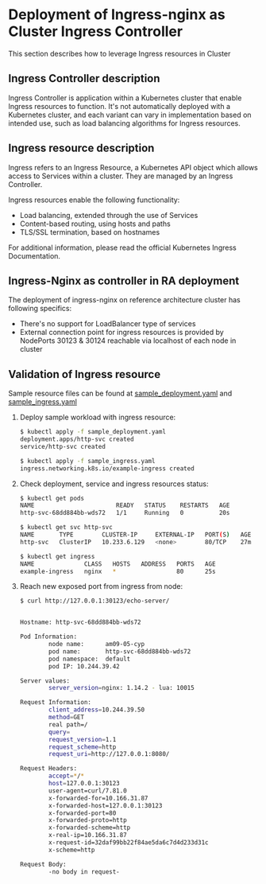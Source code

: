 # Deployment of Ingress-nginx as Cluster Ingress Controller

This section describes how to leverage Ingress resources in Cluster

## Ingress Controller description

Ingress Controller is application within a Kubernetes cluster that enable Ingress resources to function. It's not automatically deployed with a Kubernetes cluster, and each variant can vary in implementation based on intended use, such as load balancing algorithms for Ingress resources.

## Ingress resource description

Ingress refers to an Ingress Resource, a Kubernetes API object which allows access to Services within a cluster. They are managed by an Ingress Controller.

Ingress resources enable the following functionality:

- Load balancing, extended through the use of Services
- Content-based routing, using hosts and paths
- TLS/SSL termination, based on hostnames

For additional information, please read the official Kubernetes Ingress Documentation.

## Ingress-Nginx as controller in RA deployment

The deployment of ingress-nginx on reference architecture cluster has following specifics:

- There's no support for LoadBalancer type of services
- External connection point for ingress resources is provided by NodePorts 30123 & 30124 reachable via localhost of each node in cluster

## Validation of Ingress resource

Sample resource files can be found at [sample_deployment.yaml](sample_deployment.yaml) and [sample_ingress.yaml](sample_ingress.yaml)

1. Deploy sample workload with ingress resource:

    ```bash
    $ kubectl apply -f sample_deployment.yaml
    deployment.apps/http-svc created
    service/http-svc created

    $ kubectl apply -f sample_ingress.yaml
    ingress.networking.k8s.io/example-ingress created
    ```

2. Check deployment, service and ingress resources status:

    ```bash
    $ kubectl get pods 
    NAME                       READY   STATUS    RESTARTS   AGE
    http-svc-68dd884bb-wds72   1/1     Running   0          20s

    $ kubectl get svc http-svc
    NAME       TYPE        CLUSTER-IP     EXTERNAL-IP   PORT(S)   AGE
    http-svc   ClusterIP   10.233.6.129   <none>        80/TCP    27m

    $ kubectl get ingress
    NAME              CLASS   HOSTS   ADDRESS   PORTS   AGE
    example-ingress   nginx   *                 80      25s
    ```

3. Reach new exposed port from ingress from node:

    ```bash
    $ curl http://127.0.0.1:30123/echo-server/


    Hostname: http-svc-68dd884bb-wds72

    Pod Information:
            node name:      am09-05-cyp
            pod name:       http-svc-68dd884bb-wds72
            pod namespace:  default
            pod IP: 10.244.39.42

    Server values:
            server_version=nginx: 1.14.2 - lua: 10015

    Request Information:
            client_address=10.244.39.50
            method=GET
            real path=/
            query=
            request_version=1.1
            request_scheme=http
            request_uri=http://127.0.0.1:8080/

    Request Headers:
            accept=*/*
            host=127.0.0.1:30123
            user-agent=curl/7.81.0
            x-forwarded-for=10.166.31.87
            x-forwarded-host=127.0.0.1:30123
            x-forwarded-port=80
            x-forwarded-proto=http
            x-forwarded-scheme=http
            x-real-ip=10.166.31.87
            x-request-id=32daf99bb22f84ae5da6c7d4d233d31c
            x-scheme=http

    Request Body:
            -no body in request-
    ```
